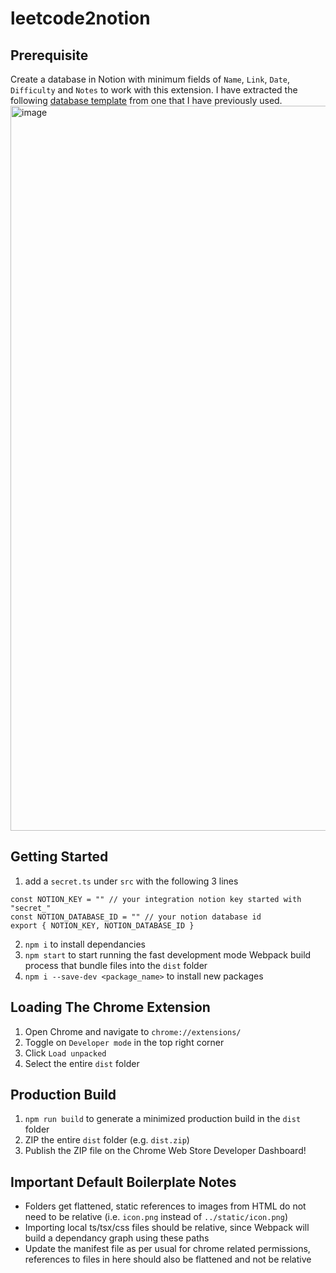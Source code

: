 # leetcode2notion

## Prerequisite
Create a database in Notion with minimum fields of `Name`, `Link`, `Date`, `Difficulty` and `Notes` to work with this extension. 
I have extracted the following [database template](https://team516.notion.site/6c4b24c4f502457f9c6b869e7dca2423?v=0a203e99dca84d32bc99bc9eb596f668) from one that I have previously used.
<img width="1160" alt="image" src="https://user-images.githubusercontent.com/12630845/232248655-c2c509e3-a332-4835-81dc-3411b5eb2aef.png">


## Getting Started

1. add a `secret.ts` under `src` with the following 3 lines

```
const NOTION_KEY = "" // your integration notion key started with "secret_"
const NOTION_DATABASE_ID = "" // your notion database id
export { NOTION_KEY, NOTION_DATABASE_ID }
```

2. `npm i` to install dependancies
3. `npm start` to start running the fast development mode Webpack build process that bundle files into the `dist` folder
4. `npm i --save-dev <package_name>` to install new packages

## Loading The Chrome Extension

1. Open Chrome and navigate to `chrome://extensions/`
2. Toggle on `Developer mode` in the top right corner
3. Click `Load unpacked`
4. Select the entire `dist` folder

## Production Build

1. `npm run build` to generate a minimized production build in the `dist` folder
2. ZIP the entire `dist` folder (e.g. `dist.zip`)
3. Publish the ZIP file on the Chrome Web Store Developer Dashboard!

## Important Default Boilerplate Notes

- Folders get flattened, static references to images from HTML do not need to be relative (i.e. `icon.png` instead of `../static/icon.png`)
- Importing local ts/tsx/css files should be relative, since Webpack will build a dependancy graph using these paths
- Update the manifest file as per usual for chrome related permissions, references to files in here should also be flattened and not be relative
